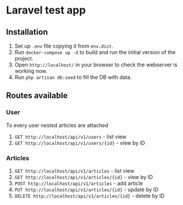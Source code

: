 # Laravel test app

## Installation

1. Set up `.env` file copying it from `env.dist`.
2. Run `docker-compose up -d` to build and run the initial version of the project.
3. Open `http://localhost/` in your browser to check the webserver is working now.
4. Run `php artisan db:seed` to fill the DB with data.


## Routes available
### User
To every user nested articles are attached
1. `GET http://localhost/api/v1/users` - list view
2. `GET http://localhost/api/v1/users/{id}` - view by ID

### Articles
1. `GET http://localhost/api/v1/articles` - list view
2. `GET http://localhost/api/v1/articles/{id}` - view by ID
3. `POST http://localhost/api/v1/articles` - add article
4. `PUT http://localhost/api/v1/articles/{id}` - update by ID
5. `DELETE http://localhost/api/v1/articles/{id}` - delete by ID
